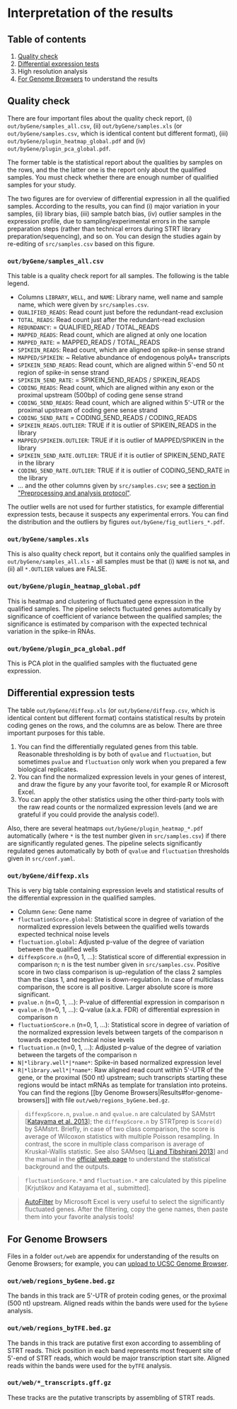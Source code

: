# Interpretation of the results

## Table of contents

1. [Quality check](#quality-check)
2. [Differential expression tests](#differential-expression-tests)
3. High resolution analysis
4. [For Genome Browsers](#for-genome-browsers) to understand the results

## Quality check

There are four important files about the quality check report, (i) `out/byGene/samples_all.csv`, (ii) `out/byGene/samples.xls` (or `out/byGene/samples.csv`, which is identical content but different format), (iii) `out/byGene/plugin_heatmap_global.pdf` and (iv) `out/byGene/plugin_pca_global.pdf`.

The former table is the statistical report about the qualities by samples on the rows, and the the latter one is the report only about the qualified samples. You must check whether there are enough number of qualified samples for your study.

The two figures are for overview of differential expression in all the qualified samples. According to the results, you can find (i) major variation in your samples, (ii) library bias, (iii) sample batch bias, (iv) outlier samples in the expression profile, due to sampling/experimental errors in the sample preparation steps (rather than technical errors during STRT library preparation/sequencing), and so on. You can design the studies again by re-editing of `src/samples.csv` based on this figure.

### `out/byGene/samples_all.csv`

This table is a quality check report for all samples. The following is the table legend.

- Columns `LIBRARY`, `WELL`, and `NAME`: Library name, well name and sample name, which were given by `src/samples.csv`.
- `QUALIFIED_READS`: Read count just before the redundant-read exclusion
- `TOTAL_READS`: Read count just after the redundant-read exclusion
- `REDUNDANCY`:	= QUALIFIED_READ / TOTAL_READS
- `MAPPED_READS`: Read count, which are aligned at only one location
- `MAPPED_RATE`: = MAPPED_READS / TOTAL_READS
- `SPIKEIN_READS`: Read count, which are aligned on spike-in sense strand
- `MAPPED/SPIKEIN`: ~ Relative abundance of endogenous polyA+ transcripts
- `SPIKEIN_5END_READS`: Read count, which are aligned within 5'-end 50 nt region of spike-in sense strand
- `SPIKEIN_5END_RATE`: = SPIKEIN_5END_READS / SPIKEIN_READS
- `CODING_READS`: Read count, which are aligned within any exon or the proximal upstream (500bp) of coding gene sense strand
- `CODING_5END_READS`: Read count, which are aligned within 5'-UTR or the proximal upstream of coding gene sense strand
- `CODING_5END_RATE` = CODING_5END_READS / CODING_READS
- `SPIKEIN_READS.OUTLIER`: TRUE if it is outlier of SPIKEIN_READS in the library
- `MAPPED/SPIKEIN.OUTLIER`: TRUE if it is outlier of MAPPED/SPIKEIN in the library
- `SPIKEIN_5END_RATE.OUTLIER`: TRUE if it is outlier of SPIKEIN_5END_RATE in the library
- `CODING_5END_RATE.OUTLIER`: TRUE if it is outlier of CODING_5END_RATE in the library
- ... and the other columns given by `src/samples.csv`; see a [section in "Preprocessing and analysis protocol"](protocol.md#design-of-experiments).

The outlier wells are not used for further statistics, for example differential expression tests, because it suspects any experimental errors. You can find the distribution and the outliers by figures `out/byGene/fig_outliers_*.pdf`.

### `out/byGene/samples.xls`

This is also quality check report, but it contains only the qualified samples in `out/byGene/samples_all.xls` - all samples must be that (i) `NAME` is not `NA`, and (ii) all `*.OUTLIER` values are FALSE.

### `out/byGene/plugin_heatmap_global.pdf`

This is heatmap and clustering of fluctuated gene expression in the qualified samples. The pipeline selects fluctuated genes automatically by significance of coefficient of variance between the qualified samples; the significance is estimated by comparison with the expected technical variation in the spike-in RNAs.

### `out/byGene/plugin_pca_global.pdf`

This is PCA plot in the qualified samples with the fluctuated gene expression.

## Differential expression tests

The table `out/byGene/diffexp.xls` (or `out/byGene/diffexp.csv`, which is identical content but different format) contains statistical results by protein coding genes on the rows, and the columns are as below. There are three important purposes for this table.

1. You can find the differentially regulated genes from this table. Reasonable thresholding is by both of `qvalue` and `fluctuation`, but sometimes `pvalue` and `fluctuation` only work when you prepared a few biological replicates.
2. You can find the normalized expression levels in your genes of interest, and draw the figure by any your favorite tool, for example R or Microsoft Excel.
3. You can apply the other statistics using the other third-party tools with the raw read counts or the normalized expression levels (and we are grateful if you could provide the analysis code!).

Also, there are several heatmaps `out/byGene/plugin_heatmap_*.pdf` automatically (where `*` is the test number given in `src/samples.csv`) if there are significantly regulated genes. The pipeline selects significantly regulated genes automatically by both of `qvalue` and `fluctuation` thresholds given in `src/conf.yaml`.

### `out/byGene/diffexp.xls`

This is very big table containing expression levels and statistical results of the differential expression in the qualified samples.

- Column `Gene`: Gene name
- `fluctuationScore.global`: Statistical score in degree of variation of the normalized expression levels between the qualified wells towards expected technical noise levels
- `fluctuation.global`: Adjusted p-value of the degree of variation between the qualified wells
- `diffexpScore.n` (n=0, 1, ...): Statistical score of differential expression in comparison n; n is the test number given in `src/samples.csv`. Positive score in two class comparison is up-regulation of the class 2 samples than the class 1, and negative is down-regulation. In case of multiclass comparison, the score is all positive. Larger absolute score is more significant.
- `pvalue.n` (n=0, 1, ...): P-value of differential expression in comparison n
- `qvalue.n` (n=0, 1, ...): Q-value (a.k.a. FDR) of differential expression in comparison n
- `fluctuationScore.n` (n=0, 1, ...): Statistical score in degree of variation of the normalized expression levels between targets of the comparison n towards expected technical noise levels
- `fluctuation.n` (n=0, 1, ...): Adjusted p-value of the degree of variation between the targets of the comparison n
- `N|*library.well*|*name*`: Spike-in based normalized expression level
- `R|*library.well*|*name*`: Raw aligned read count within 5'-UTR of the gene, or the proximal (500 nt) upstream; such transcripts starting these regions would be intact mRNAs as template for translation into proteins. You can find the regions [[by Genome Browsers|Results#for-genome-browsers]] with file `out/web/regions_byGene.bed.gz`.

> `diffexpScore.n`, `pvalue.n` and `qvalue.n` are calculated by SAMstrt [[Katayama et al. 2013](http://www.ncbi.nlm.nih.gov/pubmed/?term=23995393)]; the `diffexpScore.n` by STRTprep is `Score(d)` by SAMstrt. Briefly, in case of two class comparison, the score is average of Wilcoxon statistics with multiple Poisson resampling. In contrast, the score in multiple class comparison is average of Kruskal-Wallis statistic. See also SAMseq [[Li and Tibshirani 2013](http://www.ncbi.nlm.nih.gov/pubmed?term=22127579)] and the manual in the [official web page](http://statweb.stanford.edu/~tibs/SAM/) to understand the statistical background and the outputs.

> `fluctuationScore.*` and `fluctuation.*` are calculated by this pipeline [Krjutškov and Katayama et al., submitted].

> [AutoFilter](https://support.office.com/en-ca/article/Quick-start-Filter-data-by-using-an-AutoFilter-08647e19-11d1-42f6-b376-27b932e186e0?ui=en-US&rs=en-CA&ad=CA) by Microsoft Excel is very useful to select the significantly fluctuated genes. After the filtering, copy the gene names, then paste them into your favorite analysis tools!

## For Genome Browsers

Files in a folder `out/web` are appendix for understanding of the results on Genome Browsers; for example, you can [upload to UCSC Genome Browser](http://genome-euro.ucsc.edu/FAQ/FAQcustom.html#custom1).

### `out/web/regions_byGene.bed.gz`

The bands in this track are 5'-UTR of protein coding genes, or the proximal (500 nt) upstream. Aligned reads within the bands were used for the `byGene` analysis.

### `out/web/regions_byTFE.bed.gz`

The bands in this track are putative first exon according to assembling of STRT reads. Thick position in each band represents most frequent site of 5'-end of STRT reads, which would be major transcription start site. Aligned reads within the bands were used for the `byTFE` analysis.

### `out/web/*_transcripts.gff.gz`

These tracks are the putative transcripts by assembling of STRT reads.
